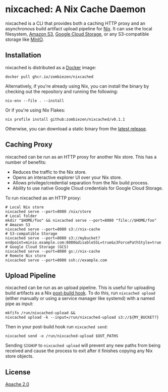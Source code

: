 # nixcached: A Nix Cache Daemon

nixcached is a CLI that provides both a caching HTTP proxy
and an asynchronous build artifact upload pipeline for [Nix][].
It can use the local filesystem, [Amazon S3][], [Google Cloud Storage][],
or any S3-compatible storage like [MinIO][].

[Amazon S3]: https://aws.amazon.com/s3/
[Google Cloud Storage]: https://cloud.google.com/storage
[MinIO]: https://min.io/
[Nix]: https://nixos.org/

## Installation

nixcached is distributed as a [Docker][] image:

```shell
docker pull ghcr.io/zombiezen/nixcached
```

Alternatively, if you're already using Nix,
you can install the binary by checking out the repository
and running the following:

```shell
nix-env --file . --install
```

Or if you're using Nix Flakes:

```shell
nix profile install github:zombiezen/nixcached/v0.1.1
```

Otherwise, you can download a static binary from the [latest release][].

[Docker]: https://www.docker.com/
[latest release]: https://github.com/zombiezen/nixcached/releases/latest

## Caching Proxy

nixcached can be run as an HTTP proxy for another Nix store.
This has a number of benefits:

- Reduces the traffic to the Nix store.
- Opens an interactive explorer UI over your Nix store.
- Allows privilege/credential separation from the Nix build process.
- Ability to use native Google Cloud credentials for Google Cloud Storage.

To run nixcached as an HTTP proxy:

```shell
# Local Nix store
nixcached serve --port=8080 /nix/store
# Local folder
mkdir "$HOME/foo" && nixcached serve --port=8080 "file://$HOME/foo"
# Amazon S3
nixcached serve --port=8080 s3://nix-cache
# S3-compatible Storage
nixcached serve --port=8080 s3://mybucket?endpoint=minio.example.com:8080&disableSSL=true&s3ForcePathStyle=true
# Google Cloud Storage (GCS)
nixcached serve --port=8080 gs://nix-cache
# Remote Nix store
nixcached serve --port=8080 ssh://example.com
```

## Upload Pipeline

nixcached can be run as an upload pipeline.
This is useful for uploading build artifacts as a Nix [post-build hook][].
To do this, run `nixcached upload`
(either manually or using a service manager like systemd)
with a named pipe as input:

```shell
mkfifo /run/nixcached-upload &&
nixcached upload -k --input=/run/nixcached-upload s3://${MY_BUCKET?}
```

Then in your post-build hook run `nixcached send`:

```shell
nixcached send -o /run/nixcached-upload $OUT_PATHS
```

Sending `SIGHUP` to `nixcached upload`
will prevent any new paths from being received
and cause the process to exit after it finishes copying any Nix store objects.

[post-build hook]: https://nixos.org/manual/nix/stable/advanced-topics/post-build-hook.html

## License

[Apache 2.0](LICENSE)
